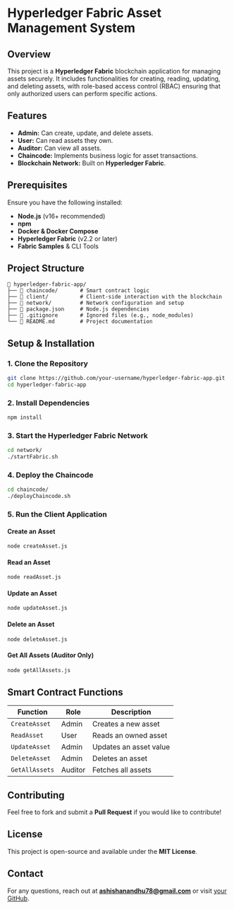 # Hyperledger Fabric Asset Management System

## Overview
This project is a **Hyperledger Fabric** blockchain application for managing assets securely. It includes functionalities for creating, reading, updating, and deleting assets, with role-based access control (RBAC) ensuring that only authorized users can perform specific actions.

## Features
- **Admin:** Can create, update, and delete assets.
- **User:** Can read assets they own.
- **Auditor:** Can view all assets.
- **Chaincode:** Implements business logic for asset transactions.
- **Blockchain Network:** Built on **Hyperledger Fabric**.

## Prerequisites
Ensure you have the following installed:
- **Node.js** (v16+ recommended)
- **npm** 
- **Docker & Docker Compose**
- **Hyperledger Fabric** (v2.2 or later)
- **Fabric Samples** & CLI Tools

## Project Structure
```
📂 hyperledger-fabric-app/
├── 📂 chaincode/       # Smart contract logic
├── 📂 client/          # Client-side interaction with the blockchain
├── 📂 network/         # Network configuration and setup
├── 📜 package.json     # Node.js dependencies
├── 📜 .gitignore       # Ignored files (e.g., node_modules)
└── 📜 README.md        # Project documentation
```

## Setup & Installation
### 1. Clone the Repository
```sh
git clone https://github.com/your-username/hyperledger-fabric-app.git
cd hyperledger-fabric-app
```

### 2. Install Dependencies
```sh
npm install
```

### 3. Start the Hyperledger Fabric Network
```sh
cd network/
./startFabric.sh
```

### 4. Deploy the Chaincode
```sh
cd chaincode/
./deployChaincode.sh
```

### 5. Run the Client Application
#### Create an Asset
```sh
node createAsset.js
```

#### Read an Asset
```sh
node readAsset.js
```

#### Update an Asset
```sh
node updateAsset.js
```

#### Delete an Asset
```sh
node deleteAsset.js
```

#### Get All Assets (Auditor Only)
```sh
node getAllAssets.js
```

## Smart Contract Functions
| Function       | Role  | Description |
|---------------|-------|-------------|
| `CreateAsset` | Admin | Creates a new asset |
| `ReadAsset`   | User  | Reads an owned asset |
| `UpdateAsset` | Admin | Updates an asset value |
| `DeleteAsset` | Admin | Deletes an asset |
| `GetAllAssets`| Auditor | Fetches all assets |

## Contributing
Feel free to fork and submit a **Pull Request** if you would like to contribute!

## License
This project is open-source and available under the **MIT License**.

## Contact
For any questions, reach out at **ashishanandhu78@gmail.com** or visit [your GitHub](https://github.com/your-username).
